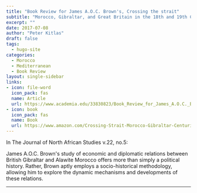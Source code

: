 ```yaml
---
title: "Book Review for James A.O.C. Brown's, Crossing the strait"
subtitle: "Morocco, Gibraltar, and Great Britain in the 18th and 19th Centuries"
excerpt: ""
date: 2017-07-08
author: "Peter Kitlas"
draft: false
tags:
  - hugo-site
categories:
  - Morocco
  - Mediterranean
  - Book Review
layout: single-sidebar
links:
- icon: file-word
  icon_pack: fas
  name: Article
  url: https://www.academia.edu/33830823/Book_Review_for_James_A.O.C._Browns_Crossing_the_strait_Morocco_Gibraltar_and_Great_Britain_in_the_18th_and_19th_centuries
- icon: book
  icon_pack: fas
  name: Book
  url: https://www.amazon.com/Crossing-Strait-Morocco-Gibraltar-Centuries/dp/9004208933
---
```

In The Journal of North African Studies v.22, no.5:

James A.O.C. Brown's study of economic and diplomatic relations between British Gibraltar and Alawite Morocco offers more than simply a political history. Rather, Brown aptly employs a socio-historical methodology, allowing him to explore the dynamic mechanisms and developments of these relations.

---
